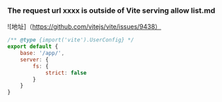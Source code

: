 <!--
 * @Descripttion: 
 * @Author: yunfei
 * @Date: 2023-02-01 14:27:27
-->
### The request url xxxx is outside of Vite serving allow list.md

![地址]（https://github.com/vitejs/vite/issues/9438）


```js
/** @type {import('vite').UserConfig} */
export default {
    base: '/app/',
    server: {
        fs: {
            strict: false
        }
    }
}
```